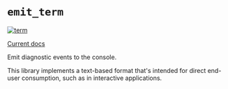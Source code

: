 # `emit_term`

[![term](https://github.com/emit-rs/emit/actions/workflows/term.yml/badge.svg)](https://github.com/emit-rs/emit/actions/workflows/term.yml)

[Current docs](https://docs.rs/emit_term/0.11.0-alpha.4/emit_term/index.html)

Emit diagnostic events to the console.

This library implements a text-based format that's intended for direct end-user consumption, such as in interactive applications.
